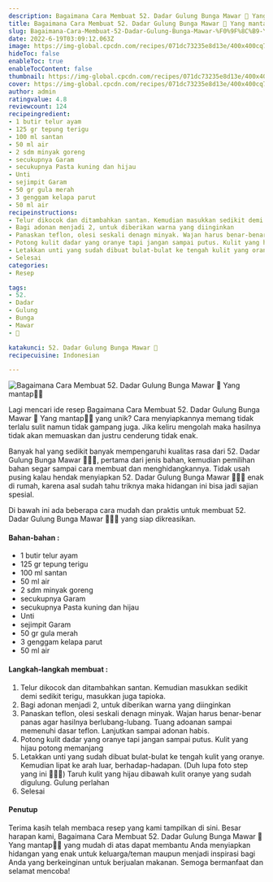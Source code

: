 ```yaml
---
description: Bagaimana Cara Membuat 52. Dadar Gulung Bunga Mawar 🌹 Yang mantap"
title: Bagaimana Cara Membuat 52. Dadar Gulung Bunga Mawar 🌹 Yang mantap
slug: Bagaimana-Cara-Membuat-52-Dadar-Gulung-Bunga-Mawar-%F0%9F%8C%B9-Yang-mantap
date: 2022-6-19T03:09:12.063Z
image: https://img-global.cpcdn.com/recipes/071dc73235e8d13e/400x400cq70/photo.jpg
hideToc: false
enableToc: true
enableTocContent: false
thumbnail: https://img-global.cpcdn.com/recipes/071dc73235e8d13e/400x400cq70/photo.jpg
cover: https://img-global.cpcdn.com/recipes/071dc73235e8d13e/400x400cq70/photo.jpg
author: admin
ratingvalue: 4.8
reviewcount: 124
recipeingredient:
- 1 butir telur ayam
- 125 gr tepung terigu
- 100 ml santan
- 50 ml air
- 2 sdm minyak goreng
- secukupnya Garam
- secukupnya Pasta kuning dan hijau
- Unti
- sejimpit Garam
- 50 gr gula merah
- 3 genggam kelapa parut
- 50 ml air
recipeinstructions:
- Telur dikocok dan ditambahkan santan. Kemudian masukkan sedikit demi sedikit terigu, masukkan juga tapioka.
- Bagi adonan menjadi 2, untuk diberikan warna yang diinginkan
- Panaskan teflon, olesi seskali denagn minyak. Wajan harus benar-benar panas agar hasilnya berlubang-lubang. Tuang adoanan sampai memenuhi dasar teflon. Lanjutkan sampai adonan habis.
- Potong kulit dadar yang oranye tapi jangan sampai putus. Kulit yang hijau potong memanjang
- Letakkan unti yang sudah dibuat bulat-bulat ke tengah kulit yang oranye. Kemudian lipat ke arah luar, berhadap-hadapan. (Duh lupa foto step yang ini 🤦🏻‍♀️) Taruh kulit yang hijau dibawah kulit oranye yang sudah digulung. Gulung perlahan
- Selesai
categories:
- Resep

tags:
- 52.
- Dadar
- Gulung
- Bunga
- Mawar
- 🌹

katakunci: 52. Dadar Gulung Bunga Mawar 🌹
recipecuisine: Indonesian

---
```


![Bagaimana Cara Membuat 52. Dadar Gulung Bunga Mawar 🌹 Yang mantap👩‍🍳](https://img-global.cpcdn.com/recipes/071dc73235e8d13e/400x400cq70/photo.jpg)

Lagi mencari ide resep Bagaimana Cara Membuat 52. Dadar Gulung Bunga Mawar 🌹 Yang mantap👩‍🍳 yang unik? Cara menyiapkannya memang tidak terlalu sulit namun tidak gampang juga. Jika keliru mengolah maka hasilnya tidak akan memuaskan dan justru cenderung tidak enak.

Banyak hal yang sedikit banyak mempengaruhi kualitas rasa dari 52. Dadar Gulung Bunga Mawar 🌹👩‍🍳, pertama dari jenis bahan, kemudian pemilihan bahan segar sampai cara membuat dan menghidangkannya. Tidak usah pusing kalau hendak menyiapkan 52. Dadar Gulung Bunga Mawar 🌹👩‍🍳 enak di rumah, karena asal sudah tahu triknya maka hidangan ini bisa jadi sajian spesial.

Di bawah ini ada beberapa cara mudah dan praktis untuk membuat 52. Dadar Gulung Bunga Mawar 🌹👩‍🍳 yang siap dikreasikan.

<!--inarticleads1-->

#### Bahan-bahan :

- 1 butir telur ayam
- 125 gr tepung terigu
- 100 ml santan
- 50 ml air
- 2 sdm minyak goreng
- secukupnya Garam
- secukupnya Pasta kuning dan hijau
- Unti
- sejimpit Garam
- 50 gr gula merah
- 3 genggam kelapa parut
- 50 ml air

<!--inarticleads2-->

#### Langkah-langkah membuat :

1. Telur dikocok dan ditambahkan santan. Kemudian masukkan sedikit demi sedikit terigu, masukkan juga tapioka.
1. Bagi adonan menjadi 2, untuk diberikan warna yang diinginkan
1. Panaskan teflon, olesi seskali denagn minyak. Wajan harus benar-benar panas agar hasilnya berlubang-lubang. Tuang adoanan sampai memenuhi dasar teflon. Lanjutkan sampai adonan habis.
1. Potong kulit dadar yang oranye tapi jangan sampai putus. Kulit yang hijau potong memanjang
1. Letakkan unti yang sudah dibuat bulat-bulat ke tengah kulit yang oranye. Kemudian lipat ke arah luar, berhadap-hadapan. (Duh lupa foto step yang ini 🤦🏻‍♀️) Taruh kulit yang hijau dibawah kulit oranye yang sudah digulung. Gulung perlahan
1. Selesai

#### Penutup

Terima kasih telah membaca resep yang kami tampilkan di sini. Besar harapan kami, Bagaimana Cara Membuat 52. Dadar Gulung Bunga Mawar 🌹 Yang mantap👩‍🍳 yang mudah di atas dapat membantu Anda menyiapkan hidangan yang enak untuk keluarga/teman maupun menjadi inspirasi bagi Anda yang berkeinginan untuk berjualan makanan. Semoga bermanfaat dan selamat mencoba!